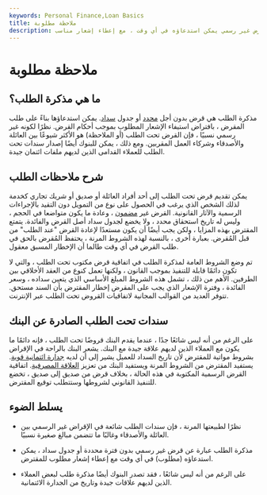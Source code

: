 ```yaml
---
keywords: Personal Finance,Loan Basics
title: ملاحظة مطلوبة
description: مذكرة الطلب هي قرض غير رسمي يمكن استدعاؤه في أي وقت ، مع إعطاء إشعار مناسب.
---
```


# ملاحظة مطلوبة
## ما هي مذكرة الطلب؟

مذكرة الطلب هي قرض بدون أجل [محدد](/fixedterm) أو جدول [سداد](/repayment). يمكن استدعاؤها بناءً على طلب المقرض ، بافتراض استيفاء الإشعار المطلوب بموجب أحكام القرض. نظرًا لكونه غير رسمي نسبيًا ، فإن القرض تحت الطلب (أو الملاحظة) هو الأكثر شيوعًا بين العائلة والأصدقاء وشركاء العمل المقربين. ومع ذلك ، يمكن للبنوك أيضًا إصدار سندات تحت الطلب للعملاء القدامى الذين لديهم ملفات ائتمان جيدة.

## شرح ملاحظات الطلب

يمكن تقديم قرض تحت الطلب إلى أحد أفراد العائلة أو صديق أو شريك تجاري كخدمة لذلك الشخص الذي يرغب في الحصول على نوع من التمويل دون التقيد بالإجراءات الرسمية والآثار القانونية. القرض غير [مضمون](/unsecured) ، وعادة ما يكون متواضعا في الحجم ، وليس له تاريخ استحقاق محدد ، ولا يخضع لجدول سداد أصل القرض والفائدة. يتمتع المقترض بهذه المزايا ، ولكن يجب أيضًا أن يكون مستعدًا لإعادة القرض "عند الطلب" من قبل المُقرض. بعبارة أخرى ، بالنسبة لهذه الشروط المرنة ، يحتفظ المُقرض بالحق في طلب القرض في أي وقت طالما أن الإخطار المسبق معقول.

تم وضع الشروط العامة لمذكرة الطلب في اتفاقية قرض مكتوب تحت الطلب ، والتي لا تكون دائمًا قابلة للتنفيذ بموجب القانون ، ولكنها تعمل كنوع من العقد الأخلاقي بين الطرفين. الأهم من ذلك ، تشمل هذه الشروط المبلغ الأساسي الذي يتعين سداده ، وسعر الفائدة ، وفترة الإشعار الذي يجب على المقرض إخطار المقترض بأن السند مستحق. تتوفر العديد من القوالب المجانية لاتفاقيات القروض تحت الطلب عبر الإنترنت.

## سندات تحت الطلب الصادرة عن البنك

على الرغم من أنه ليس شائعًا جدًا ، عندما يقدم البنك قروضًا تحت الطلب ، فإنه دائمًا ما يكون مع العملاء الذين لديهم علاقة جيدة مع البنك. يشعر البنك بالراحة في الإقراض بشروط مواتية للمقترض لأن تاريخ السداد للعميل يشير إلى أن لديه [جدارة ائتمانية قوية](/credit-worthiness). يستفيد المقترض من الشروط المرنة ويستفيد البنك من تعزيز [العلاقة المصرفية](/relationship-banking). اتفاقية القرض الرسمية المكتوبة في هذه الحالة ، بخلاف قرض من صديق إلى صديق ، تخضع للتنفيذ القانوني لشروطها وستتطلب توقيع المقترض.

## يسلط الضوء

- نظرًا لطبيعتها المرنة ، فإن سندات الطلب شائعة في الإقراض غير الرسمي بين العائلة والأصدقاء وغالبًا ما تتضمن مبالغ صغيرة نسبيًا.

- مذكرة الطلب عبارة عن قرض غير رسمي بدون فترة محددة أو جدول سداد ، يمكن استدعاؤه (مطلوب) في أي وقت مع إعطاء إشعار مطلوب للمقترض.

- على الرغم من أنه ليس شائعًا ، فقد تصدر البنوك أيضًا مذكرة طلب لبعض العملاء الذين لديهم علاقات جيدة وتاريخ من الجدارة الائتمانية.

